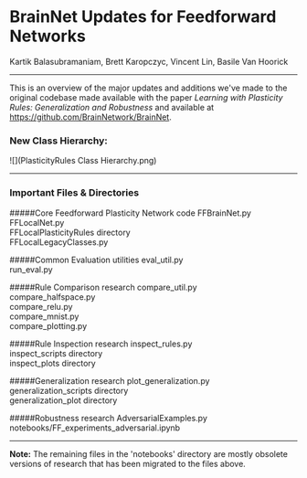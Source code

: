 # BrainNet Updates for Feedforward Networks
Kartik Balasubramaniam, Brett Karopczyc, Vincent Lin, Basile Van Hoorick

---
This is an overview of the major updates and additions we've made to the original codebase made available with the paper *Learning with Plasticity Rules: Generalization and Robustness* and available at https://github.com/BrainNetwork/BrainNet.

### New Class Hierarchy:

![](PlasticityRules Class Hierarchy.png)

---
### Important Files & Directories

#####Core Feedforward Plasticity Network code
FFBrainNet.py \
FFLocalNet.py \
FFLocalPlasticityRules directory \
FFLocalLegacyClasses.py

#####Common Evaluation utilities
eval_util.py \
run_eval.py

#####Rule Comparison research
compare_util.py \
compare_halfspace.py \
compare_relu.py \
compare_mnist.py \
compare_plotting.py

#####Rule Inspection research
inspect_rules.py \
inspect_scripts directory \
inspect_plots directory

#####Generalization research
plot_generalization.py \
generalization_scripts directory \
generalization_plot directory

#####Robustness research
AdversarialExamples.py \
notebooks/FF_experiments_adversarial.ipynb

---
**Note:** The remaining files in the 'notebooks' directory are mostly obsolete versions of research that has been migrated to the files above.
